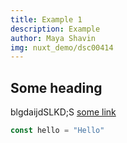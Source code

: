 ```yaml
---
title: Example 1
description: Example
author: Maya Shavin
img: nuxt_demo/dsc00414
---
```

## Some heading

blgdaijdSLKD;S [some link](https://example.com)

```js
const hello = "Hello"
```